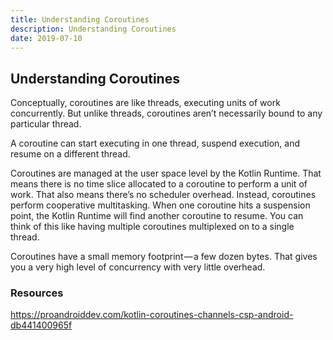 ```yaml
---
title: Understanding Coroutines
description: Understanding Coroutines
date: 2019-07-10
---
```


## Understanding Coroutines

Conceptually, coroutines are like threads, executing units of work concurrently. But unlike threads, coroutines aren’t necessarily bound to any particular thread.

A coroutine can start executing in one thread, suspend execution, and resume on a different thread.

Coroutines are managed at the user space level by the Kotlin Runtime. That means there is no time slice allocated to a coroutine to perform a unit of work. That also means there’s no scheduler overhead. Instead, coroutines perform cooperative multitasking. When one coroutine hits a suspension point, the Kotlin Runtime will find another coroutine to resume. You can think of this like having multiple coroutines multiplexed on to a single thread.

Coroutines have a small memory footprint — a few dozen bytes. That gives you a very high level of concurrency with very little overhead.

### Resources
https://proandroiddev.com/kotlin-coroutines-channels-csp-android-db441400965f